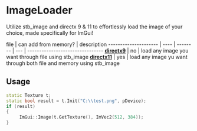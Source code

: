 # ImageLoader
Utilize stb_image and directx 9 & 11 to effortlessly load the image of your choice, made specifically for ImGui!

file    | can add from memory? | description
--------------------- | ---- | -------- | --- | --------------------------------
**[directx9](imageloaderdx9.h)** | no | load any image you want through file using stb_image
**[directx11](imageloaderdx11.h)** | yes | load any image yu want through both file and memory using stb_image

## Usage

```cpp
static Texture t;
static bool result = t.Init("C:\\test.png", pDevice);
if (result)
{
     ImGui::Image(t.GetTexture(), ImVec2(512, 384));
}
```
